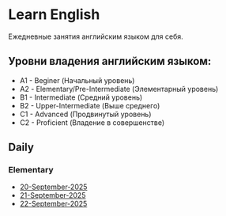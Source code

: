 # Learn English

Ежедневные занятия английским языком для себя.

## Уровни владения английским языком:

* A1 - Beginer (Начальный уровень)
* А2 - Elementary/Pre-Intermediate (Элементарный уровень)
* B1 - Intermediate (Средний уровень)
* B2 - Upper-Intermediate (Выше среднего)
* C1 - Advanced (Продвинутый уровень)
* C2 - Proficient (Владение в совершенстве)

## Daily

### Elementary

* [20-September-2025](./2025/elementary/September/20-September-2025.md)
* [21-September-2025](./2025/elementary/September/21-September-2025.md)
* [22-September-2025](./2025/elementary/September/22-September-2025.md)